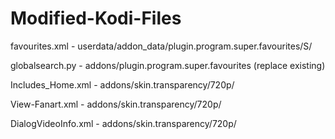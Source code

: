 # Modified-Kodi-Files

favourites.xml -  userdata/addon_data/plugin.program.super.favourites/S/

globalsearch.py -  addons/plugin.program.super.favourites (replace existing)

Includes_Home.xml - addons/skin.transparency/720p/

View-Fanart.xml - addons/skin.transparency/720p/

DialogVideoInfo.xml - addons/skin.transparency/720p/


